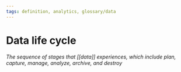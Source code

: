 ```yaml
---
tags: definition, analytics, glossary/data
---
```

#  Data life cycle
*The sequence of stages that [[data]] experiences, which include plan, capture, manage, analyze, archive, and destroy*